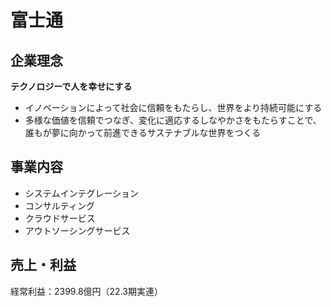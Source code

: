 # 富士通
## 企業理念

**テクノロジーで人を幸せにする**

* イノベーションによって社会に信頼をもたらし、世界をより持続可能にする
* 多様な価値を信頼でつなぎ、変化に適応するしなやかさをもたらすことで、誰もが夢に向かって前進できるサステナブルな世界をつくる

## 事業内容

* システムインテグレーション
* コンサルティング
* クラウドサービス
* アウトソーシングサービス




## 売上・利益

経常利益：2399.8億円（22.3期実連）

